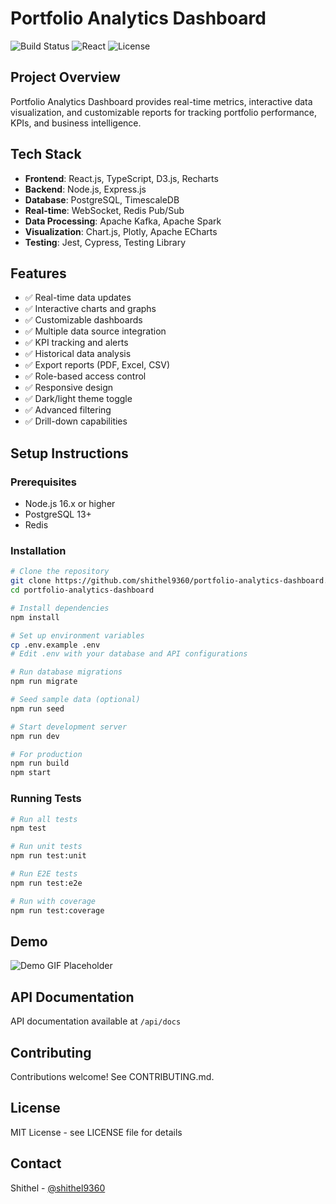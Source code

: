 # Portfolio Analytics Dashboard

![Build Status](https://img.shields.io/badge/build-passing-brightgreen)
![React](https://img.shields.io/badge/react-18.x-blue)
![License](https://img.shields.io/badge/license-MIT-green)

## Project Overview
Portfolio Analytics Dashboard provides real-time metrics, interactive data visualization, and customizable reports for tracking portfolio performance, KPIs, and business intelligence.

## Tech Stack
- **Frontend**: React.js, TypeScript, D3.js, Recharts
- **Backend**: Node.js, Express.js
- **Database**: PostgreSQL, TimescaleDB
- **Real-time**: WebSocket, Redis Pub/Sub
- **Data Processing**: Apache Kafka, Apache Spark
- **Visualization**: Chart.js, Plotly, Apache ECharts
- **Testing**: Jest, Cypress, Testing Library

## Features
- ✅ Real-time data updates
- ✅ Interactive charts and graphs
- ✅ Customizable dashboards
- ✅ Multiple data source integration
- ✅ KPI tracking and alerts
- ✅ Historical data analysis
- ✅ Export reports (PDF, Excel, CSV)
- ✅ Role-based access control
- ✅ Responsive design
- ✅ Dark/light theme toggle
- ✅ Advanced filtering
- ✅ Drill-down capabilities

## Setup Instructions

### Prerequisites
- Node.js 16.x or higher
- PostgreSQL 13+
- Redis

### Installation

```bash
# Clone the repository
git clone https://github.com/shithel9360/portfolio-analytics-dashboard.git
cd portfolio-analytics-dashboard

# Install dependencies
npm install

# Set up environment variables
cp .env.example .env
# Edit .env with your database and API configurations

# Run database migrations
npm run migrate

# Seed sample data (optional)
npm run seed

# Start development server
npm run dev

# For production
npm run build
npm start
```

### Running Tests

```bash
# Run all tests
npm test

# Run unit tests
npm run test:unit

# Run E2E tests
npm run test:e2e

# Run with coverage
npm run test:coverage
```

## Demo

![Demo GIF Placeholder](https://via.placeholder.com/800x400.png?text=Analytics+Dashboard+Demo)

## API Documentation

API documentation available at `/api/docs`

## Contributing

Contributions welcome! See CONTRIBUTING.md.

## License

MIT License - see LICENSE file for details

## Contact

Shithel - [@shithel9360](https://github.com/shithel9360)
